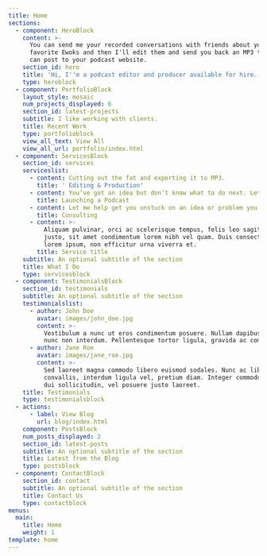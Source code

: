 ```yaml
---
title: Home
sections:
  - component: HeroBlock
    content: >-
      You can send me your recorded conversations with friends about your
      favorite Ewoks and then I'll edit them and send you back an MP3 that you
      can post to your podcast website.
    section_id: hero
    title: 'Hi, I''m a podcast editor and producer available for hire.'
    type: heroblock
  - component: PortfolioBlock
    layout_style: mosaic
    num_projects_displayed: 6
    section_id: latest-projects
    subtitle: I like working with clients.
    title: Recent Work
    type: portfolioblock
    view_all_text: View All
    view_all_url: portfolio/index.html
  - component: ServicesBlock
    section_id: services
    serviceslist:
      - content: Cutting out the fat and exporting it to MP3.
        title: ' Editing & Production'
      - content: You’ve got an idea but don’t know what to do next. Let’s talk!
        title: Launching a Podcast
      - content: Let me help get you unstuck on an idea or problem you’re having.
        title: Consulting
      - content: >-
          Aliquam pulvinar, orci ac scelerisque tempus, felis leo sagittis
          justo, sit amet condimentum lorem nibh vel quam. Duis consectetur
          lorem ipsum, non efficitur urna viverra et.
        title: Service title
    subtitle: An optional subtitle of the section
    title: What I Do
    type: servicesblock
  - component: TestimonialsBlock
    section_id: testimonials
    subtitle: An optional subtitle of the section
    testimonialslist:
      - author: John Doe
        avatar: images/john_doe.jpg
        content: >-
          Vestibulum a nunc ut eros condimentum posuere. Nullam dapibus quis
          nunc non interdum. Pellentesque tortor ligula, gravida ac commodo eu.
      - author: Jane Roe
        avatar: images/jane_roe.jpg
        content: >-
          Sed laoreet magna commodo libero euismod sodales. Nunc ac libero
          convallis, interdum ligula vel, pretium diam. Integer commodo sem at
          dui sollicitudin, vel posuere justo laoreet.
    title: Testimonials
    type: testimonialsblock
  - actions:
      - label: View Blog
        url: blog/index.html
    component: PostsBlock
    num_posts_displayed: 2
    section_id: latest-posts
    subtitle: An optional subtitle of the section
    title: Latest from the Blog
    type: postsblock
  - component: ContactBlock
    section_id: contact
    subtitle: An optional subtitle of the section
    title: Contact Us
    type: contactblock
menus:
  main:
    title: Home
    weight: 1
template: home
---
```


